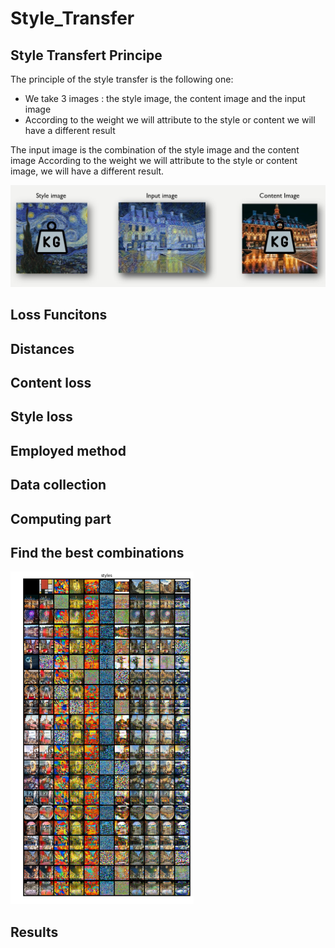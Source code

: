 # Style_Transfer


## Style Transfert Principe

The principle of the style transfer is the following one:
  - We take 3 images : the style image, the content image and the input image
  - According to the weight we will attribute to the style or content we will have a different result
  
The input image is the combination of the style image and the content image
According to the weight we will attribute to the style or content image, we will have a different result.

![photo](https://github.com/Henri-Hoyez/Style_Transfer/blob/master/results/img2.jpg)

## Loss Funcitons

## Distances

## Content loss

## Style loss

## Employed method

## Data collection

## Computing part

## Find the best combinations

![photo](https://github.com/Henri-Hoyez/Style_Transfer/blob/master/results/Image1.png)

## Results 

